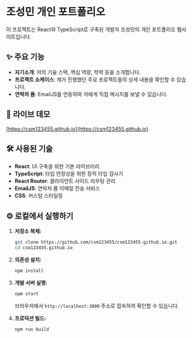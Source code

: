 # 조성민 개인 포트폴리오

이 프로젝트는 React와 TypeScript로 구축된 개발자 조성민의 개인 포트폴리오 웹사이트입니다.

## ✨ 주요 기능

-   **자기소개**: 저의 기술 스택, 핵심 역량, 학력 등을 소개합니다.
-   **프로젝트 쇼케이스**: 제가 진행했던 주요 프로젝트들의 상세 내용을 확인할 수 있습니다.
-   **연락처 폼**: EmailJS를 연동하여 저에게 직접 메시지를 보낼 수 있습니다.

## 🚀 라이브 데모

[https://csm123455.github.io](https://csm123455.github.io)

## 🛠️ 사용된 기술

-   **React**: UI 구축을 위한 기본 라이브러리
-   **TypeScript**: 타입 안정성을 위한 정적 타입 검사기
-   **React Router**: 클라이언트 사이드 라우팅 관리
-   **EmailJS**: 연락처 폼 이메일 전송 서비스
-   **CSS**: 커스텀 스타일링

## ⚙️ 로컬에서 실행하기

1.  **저장소 복제:**
    ```bash
    git clone https://github.com/csm123455/csm123455.github.io.git
    cd csm123455.github.io
    ```

2.  **의존성 설치:**
    ```bash
    npm install
    ```

3.  **개발 서버 실행:**
    ```bash
    npm start
    ```
    브라우저에서 `http://localhost:3000` 주소로 접속하여 확인할 수 있습니다.

4.  **프로덕션 빌드:**
    ```bash
    npm run build
    ```
